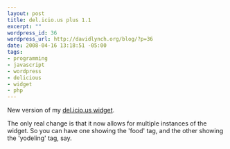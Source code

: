 ```yaml
--- 
layout: post
title: del.icio.us plus 1.1
excerpt: ""
wordpress_id: 36
wordpress_url: http://davidlynch.org/blog/?p=36
date: 2008-04-16 13:18:51 -05:00
tags: 
- programming
- javascript
- wordpress
- delicious
- widget
- php
---
```

New version of my [del.icio.us widget](http://wordpress.org/extend/plugins/delicious-plus/).

The only real change is that it now allows for multiple instances of the widget. So you can have one showing the 'food' tag, and the other showing the 'yodeling' tag, say.
